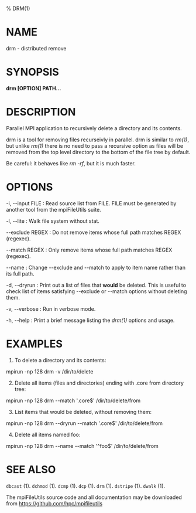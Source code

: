 % DRM(1)

# NAME

drm - distributed remove

# SYNOPSIS

**drm [OPTION] PATH...**

# DESCRIPTION

Parallel MPI application to recursively delete a directory and its contents.

drm is a tool for removing files recurseivly in parallel. 
drm is similar to *rm(1)*, but unlike *rm(1)* there is no
need to pass a recursive option as files will be removed
from the top level directory to the bottom of the file tree
by default.

Be careful: it behaves like *rm -rf*, but it is much faster.  

# OPTIONS

-i, \--input FILE
:	Read source list from FILE.  FILE must be generated by another tool from the mpiFileUtils suite.

-l, \--lite 
:	Walk file system without stat.

--exclude REGEX
:       Do not remove items whose full path matches REGEX (regexec).

--match REGEX
:	Only remove items whose full path matches REGEX (regexec).

--name
:	Change --exclude and --match to apply to item name rather than its full path.

-d, \--dryrun
:	Print out a list of files that **would** be deleted. This is useful
        to check list of items satisfying --exclude or --match options
        without deleting them.

-v, \--verbose
:   Run in verbose mode.

-h, \--help
:   Print a brief message listing the *drm(1)* options and usage.

# EXAMPLES

1. To delete a directory and its contents:

mpirun -np 128 drm -v /dir/to/delete

2. Delete all items (files and directories) ending with .core from directory tree:

mpirun -np 128 drm --match '.core$' /dir/to/delete/from

3. List items that would be deleted, without removing them:

mpirun -np 128 drm --dryrun --match '.core$' /dir/to/delete/from

4. Delete all items named foo:

mpirun -np 128 drm --name --match '^foo$' /dir/to/delete/from

# SEE ALSO

`dbcast` (1).
`dchmod` (1).
`dcmp` (1).
`dcp` (1).
`drm` (1).
`dstripe` (1).
`dwalk` (1).

The mpiFileUtils source code and all documentation may be downloaded from
<https://github.com/hpc/mpifileutils>
